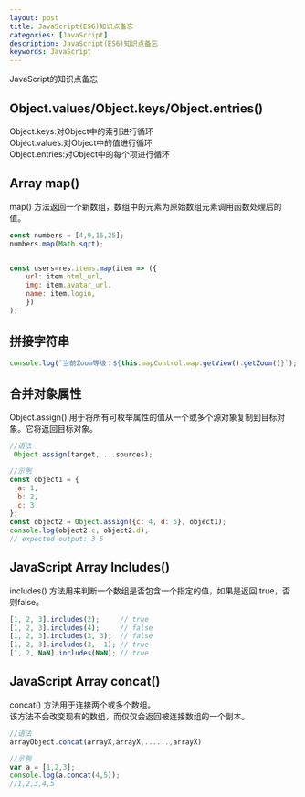 ```yaml
---
layout: post
title: JavaScript(ES6)知识点备忘
categories: [JavaScript]
description: JavaScript(ES6)知识点备忘
keywords: JavaScript
---
```


JavaScript的知识点备忘

## Object.values/Object.keys/Object.entries()

Object.keys:对Object中的索引进行循环    
Object.values:对Object中的值进行循环    
Object.entries:对Object中的每个项进行循环   

## Array map()

map() 方法返回一个新数组，数组中的元素为原始数组元素调用函数处理后的值。

```javascript
const numbers = [4,9,16,25];
numbers.map(Math.sqrt);


const users=res.items.map(item => ({
    url: item.html_url,      
    img: item.avatar_url,      
    name: item.login,
    })
);
```

## 拼接字符串

```javascript
console.log(`当前Zoom等级：${this.mapControl.map.getView().getZoom()}`);
```

## 合并对象属性

Object.assign():用于将所有可枚举属性的值从一个或多个源对象复制到目标对象。它将返回目标对象。

```javascript
//语法
 Object.assign(target, ...sources);

//示例
const object1 = {
  a: 1,
  b: 2,
  c: 3
};
const object2 = Object.assign({c: 4, d: 5}, object1);
console.log(object2.c, object2.d);
// expected output: 3 5
```

## JavaScript Array Includes()

includes() 方法用来判断一个数组是否包含一个指定的值，如果是返回 true，否则false。

```javascript
[1, 2, 3].includes(2);     // true
[1, 2, 3].includes(4);     // false
[1, 2, 3].includes(3, 3);  // false
[1, 2, 3].includes(3, -1); // true
[1, 2, NaN].includes(NaN); // true
```

## JavaScript Array concat()

concat() 方法用于连接两个或多个数组。   
该方法不会改变现有的数组，而仅仅会返回被连接数组的一个副本。

```javascript 
//语法
arrayObject.concat(arrayX,arrayX,......,arrayX)

//示例
var a = [1,2,3];
console.log(a.concat(4,5));
//1,2,3,4,5
```
